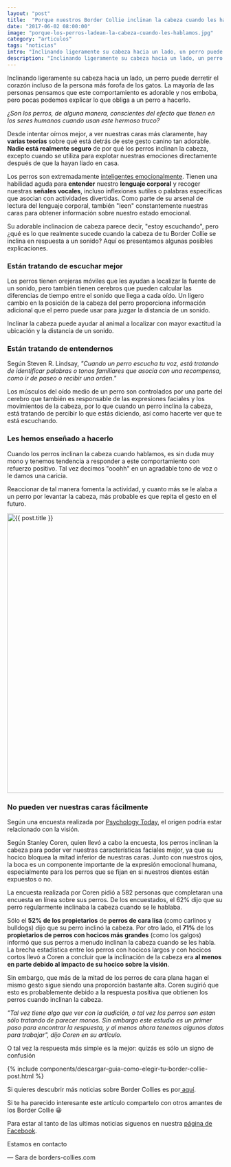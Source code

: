 ```yaml
---
layout: "post"
title:  "Porque nuestros Border Collie inclinan la cabeza cuando les hablamos? No es solo para parecer adorables 😆"
date: "2017-06-02 08:00:00"
image: "porque-los-perros-ladean-la-cabeza-cuando-les-hablamos.jpg"
category: "articulos"
tags: "noticias"
intro: "Inclinando ligeramente su cabeza hacia un lado, un perro puede derretir el corazón incluso de la persona más forofa de los gatos. La mayoría de las personas pensamos que este comportamiento es adorable y nos emboba, pero pocas podemos explicar lo que obliga a un perro a hacerlo."
description: "Inclinando ligeramente su cabeza hacia un lado, un perro puede derretir el corazón incluso de la persona más forofa de los gatos."
---
```


Inclinando ligeramente su cabeza hacia un lado, un perro puede derretir el corazón incluso de la persona más forofa de los gatos. La mayoría de las personas pensamos que este comportamiento es adorable y nos emboba, pero pocas podemos explicar lo que obliga a un perro a hacerlo.

_¿Son los perros, de alguna manera, conscientes del efecto que tienen en los seres humanos cuando usan este hermoso truco?_

Desde intentar oírnos mejor, a ver nuestras caras más claramente, hay **varias teorías** sobre qué está detrás de este gesto canino tan adorable.
**Nadie está realmente seguro** de por qué los perros inclinan la cabeza, excepto cuando se utiliza para explotar nuestras emociones directamente después de que la hayan liado en casa.

Los perros son extremadamente [inteligentes emocionalmente](http://www.borders-collies.com/como-contribuye-tu-perro-a-tu-salud/). Tienen una habilidad aguda para **entender** nuestro **lenguaje corporal** y recoger nuestras **señales vocales**, incluso inflexiones sutiles o palabras específicas que asocian con actividades divertidas. Como parte de su arsenal de lectura del lenguaje corporal, también "leen" constantemente nuestras caras para obtener información sobre nuestro estado emocional.

Su adorable inclinacion de cabeza parece decir, "estoy escuchando", pero ¿qué es lo que realmente sucede cuando la cabeza de tu Border Collie se inclina en respuesta a un sonido?
Aquí os presentamos algunas posibles explicaciones.

### Están tratando de escuchar mejor

Los perros tienen orejeras móviles que les ayudan a localizar la fuente de un sonido, pero también tienen cerebros que pueden calcular las diferencias de tiempo entre el sonido que llega a cada oído. Un ligero cambio en la posición de la cabeza del perro proporciona información adicional que el perro puede usar para juzgar la distancia de un sonido.

Inclinar la cabeza puede ayudar al animal a localizar con mayor exactitud la ubicación y la distancia de un sonido.

### Están tratando de entendernos

Según Steven R. Lindsay, _"Cuando un perro escucha tu voz, está tratando de identificar palabras o tonos familiares que asocia con una recompensa, como ir de paseo o recibir una orden."_

Los músculos del oído medio de un perro son controlados por una parte del cerebro que también es responsable de las expresiones faciales y los movimientos de la cabeza, por lo que cuando un perro inclina la cabeza, está tratando de percibir lo que estás diciendo, así como hacerte ver que te está escuchando.

### Les hemos enseñado a hacerlo

Cuando los perros inclinan la cabeza cuando hablamos, es sin duda muy mono y tenemos tendencia a responder a este comportamiento con refuerzo positivo. Tal vez decimos "ooohh" en un agradable tono de voz o le damos una caricia.

Reaccionar de tal manera fomenta la actividad, y cuanto más se le alaba a un perro por levantar la cabeza, más probable es que repita el gesto en el futuro.

<div class="text-center">
 <img src= "{{site.url}}/assets/img/articulos/porque-nuestros-border-collie-ladean-la-cabeza-cuando-les-hablamos.jpg" width="650" height="auto" alt="{{ post.title }}">
</div>

### No pueden ver nuestras caras fácilmente

Según una encuesta realizada por [Psychology Today](https://www.psychologytoday.com/blog/canine-corner/201312/why-do-some-dogs-tilt-their-heads-when-we-talk-them), el origen podría estar relacionado con la visión.

Según Stanley Coren, quien llevó a cabo la encuesta, los perros inclinan la cabeza para poder ver nuestras características faciales mejor, ya que su hocico bloquea la mitad inferior de nuestras caras. Junto con nuestros ojos, la boca es un componente importante de la expresión emocional humana, especialmente para los perros que se fijan en si nuestros dientes están expuestos o no.

La encuesta realizada por Coren pidió a 582 personas que completaran una encuesta en línea sobre sus perros. De los encuestados, el 62% dijo que su perro regularmente inclinaba la cabeza cuando se le hablaba.

Sólo el **52% de los propietarios** de **perros de cara lisa** (como carlinos y bulldogs) dijo que su perro inclinó la cabeza. Por otro lado, el **71%** de los **propietarios de perros con hocicos más grandes** (como los galgos) informó que sus perros a menudo inclinan la cabeza cuando se les habla. La brecha estadística entre los perros con hocicos largos y con hocicos cortos llevó a Coren a concluir que la inclinación de la cabeza era **al menos en parte debido al impacto de su hocico sobre la visión**.

Sin embargo, que más de la mitad de los perros de cara plana hagan el mismo gesto sigue siendo una proporción bastante alta. Coren sugirió que esto es probablemente debido a la respuesta positiva que obtienen los perros cuando inclinan la cabeza.

_"Tal vez tiene algo que ver con la audición, o tal vez los perros son estan sólo tratando de parecer monos. Sin embargo este estudio es un primer paso para encontrar la respuesta, y al menos ahora tenemos algunos datos para trabajar", dijo Coren  en su artículo._

O tal vez la respuesta más simple es la mejor: quizás es sólo un signo de confusión

{% include components/descargar-guia-como-elegir-tu-border-collie-post.html %}

Si quieres descubrir más noticias sobre Border Collies es por<a href="{{ site.url }}/border-collie-noticias/"> aquí</a>.

Si te ha parecido interesante este artículo compartelo con otros amantes de los Border Collie 😀

Para estar al tanto de las ultimas noticias siguenos en nuestra [página de Facebook](https://www.facebook.com/borderscolliescom/).

Estamos en contacto

— Sara de borders-collies.com
